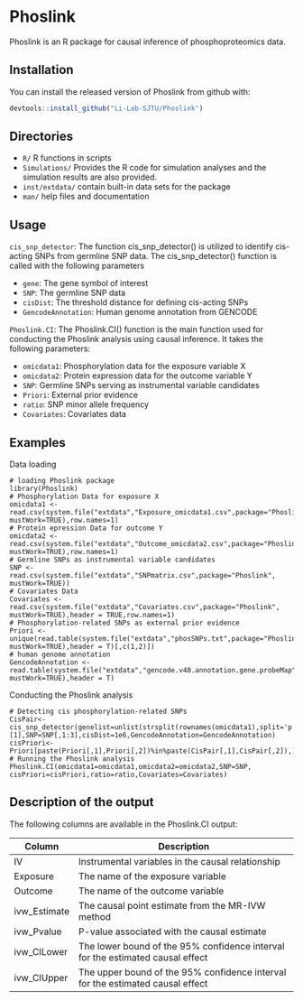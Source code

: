 
# Phoslink

<!-- badges: start -->
<!-- badges: end -->

Phoslink is an R package for causal inference of phosphoproteomics data.

## Installation

You can install the released version of Phoslink from github with:

``` r
devtools::install_github("Li-Lab-SJTU/Phoslink")
```

## Directories
-  `R/`    R functions in scripts
-  `Simulations/` Provides the R code for simulation analyses and the simulation results are also provided.
-  `inst/extdata/` contain built-in data sets for the package
-  `man/`  help files and documentation
   
## Usage
 `cis_snp_detector`:  The function cis_snp_detector() is utilized to identify cis-acting SNPs from germline SNP data. The cis_snp_detector() function is called with the following parameters
 -  `gene`: The gene symbol of interest
 -  `SNP`: The germline SNP data
 -  `cisDist`: The threshold distance for defining cis-acting SNPs
 -  `GencodeAnnotation`: Human genome annotation from GENCODE
   
 `Phoslink.CI`:  The Phoslink.CI() function is the main function used for conducting the Phoslink analysis using causal inference. It takes the following parameters:
-  `omicdata1`: Phosphorylation data for the exposure variable X
-  `omicdata2`: Protein expression data for the outcome variable Y
-  `SNP`: Germline SNPs serving as instrumental variable candidates
-  `Priori`: External prior evidence
-  `ratio`: SNP minor allele frequency
-  `Covariates`: Covariates data


## Examples
Data loading

```{r example}
# loading Phoslink package
library(Phoslink)
# Phosphorylation Data for exposure X
omicdata1 <- read.csv(system.file("extdata","Exposure_omicdata1.csv",package="Phoslink", mustWork=TRUE),row.names=1)
# Protein epression Data for outcome Y
omicdata2 <- read.csv(system.file("extdata","Outcome_omicdata2.csv",package="Phoslink", mustWork=TRUE),row.names=1)
# Germline SNPs as instrumental variable candidates
SNP <- read.csv(system.file("extdata","SNPmatrix.csv",package="Phoslink", mustWork=TRUE))
# Covariates Data
Covariates <- read.csv(system.file("extdata","Covariates.csv",package="Phoslink", mustWork=TRUE),header = TRUE,row.names=1)
# Phosphorylation-related SNPs as external prior evidence
Priori <- unique(read.table(system.file("extdata","phosSNPs.txt",package="Phoslink", mustWork=TRUE),header = T)[,c(1,2)])
# human genome annotation
GencodeAnnotation <- read.table(system.file("extdata","gencode.v40.annotation.gene.probeMap",package="Phoslink", mustWork=TRUE),header = T)
```
Conducting the Phoslink analysis
```{r example}
# Detecting cis phosphorylation-related SNPs
CisPair<-cis_snp_detector(genelist=unlist(strsplit(rownames(omicdata1),split='p'))[1],SNP=SNP[,1:3],cisDist=1e6,GencodeAnnotation=GencodeAnnotation)
cisPriori<-Priori[paste(Priori[,1],Priori[,2])%in%paste(CisPair[,1],CisPair[,2]),]
# Running the Phoslink analysis
Phoslink.CI(omicdata1=omicdata1,omicdata2=omicdata2,SNP=SNP, cisPriori=cisPriori,ratio=ratio,Covariates=Covariates)
```

## Description of the output

The following columns are available in the Phoslink.CI output:

| Column | Description |
| ------------- | ------------- |
| IV | Instrumental variables in the causal relationship |
| Exposure | The name of the exposure variable |
| Outcome | The name of the outcome variable |
| ivw_Estimate | The causal point estimate from the MR-IVW method |
| ivw_Pvalue | P-value associated with the causal estimate |
| ivw_CILower | The lower bound of the 95% confidence interval for the estimated causal effect |
| ivw_CIUpper | The upper bound of the 95% confidence interval for the estimated causal effect |

